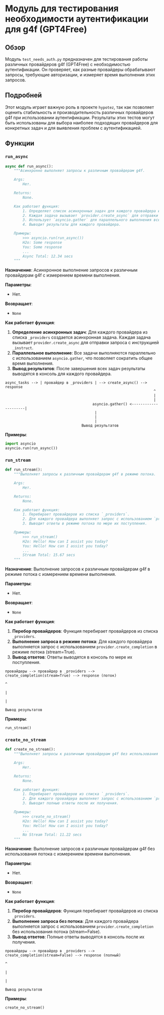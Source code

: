 # Модуль для тестирования необходимости аутентификации для g4f (GPT4Free)

## Обзор

Модуль `test_needs_auth.py` предназначен для тестирования работы различных провайдеров g4f (GPT4Free) с необходимостью аутентификации. Он проверяет, как разные провайдеры обрабатывают запросы, требующие авторизации, и измеряет время выполнения этих запросов.

## Подробней

Этот модуль играет важную роль в проекте `hypotez`, так как позволяет оценить стабильность и производительность различных провайдеров g4f при использовании аутентификации. Результаты этих тестов могут быть использованы для выбора наиболее подходящих провайдеров для конкретных задач и для выявления проблем с аутентификацией.

## Функции

### `run_async`

```python
async def run_async():
    """Асинхронно выполняет запросы к различным провайдерам g4f.

    Args:
        Нет.

    Returns:
        None.

    Как работает функция:
        1. Определяет список асинхронных задач для каждого провайдера из `_providers`.
        2. Каждая задача вызывает `provider.create_async` для отправки запроса.
        3. Использует `asyncio.gather` для параллельного выполнения всех задач.
        4. Выводит результаты для каждого провайдера.

    Примеры:
        >>> asyncio.run(run_async())
        H2o: Some response
        You: Some response
        ...
        Async Total: 12.34 secs
    """
```

**Назначение**: Асинхронное выполнение запросов к различным провайдерам g4f с измерением времени выполнения.

**Параметры**:

-   Нет.

**Возвращает**:

-   `None`

**Как работает функция**:

1.  **Определение асинхронных задач**: Для каждого провайдера из списка `_providers` создается асинхронная задача. Каждая задача вызывает `provider.create_async` для отправки запроса с инструкцией `_instruct`.
2.  **Параллельное выполнение**: Все задачи выполняются параллельно с использованием `asyncio.gather`, что позволяет сократить общее время выполнения.
3.  **Вывод результатов**: После завершения всех задач результаты выводятся в консоль для каждого провайдера.

```
async_tasks --> | провайдер в _providers | --> create_async() --> response
                                                                    ^
                                                                    |
                                                                    |
                                        asyncio.gather() <---------------------|
                                         |
                                         |
                                         |
                                   Вывод результатов
```

**Примеры**:

```python
import asyncio
asyncio.run(run_async())
```

### `run_stream`

```python
def run_stream():
    """Выполняет запросы к различным провайдерам g4f в режиме потока.

    Args:
        Нет.

    Returns:
        None.

    Как работает функция:
        1. Перебирает провайдеров из списка `_providers`.
        2. Для каждого провайдера выполняет запрос с использованием `provider.create_completion` в режиме потока.
        3. Выводит ответы в режиме потока по мере их поступления.

    Примеры:
        >>> run_stream()
        H2o: Hello! How can I assist you today?
        You: Hello! How can I assist you today?
        ...
        Stream Total: 15.67 secs
    """
```

**Назначение**: Выполнение запросов к различным провайдерам g4f в режиме потока с измерением времени выполнения.

**Параметры**:

-   Нет.

**Возвращает**:

-   `None`

**Как работает функция**:

1.  **Перебор провайдеров**: Функция перебирает провайдеров из списка `_providers`.
2.  **Выполнение запроса в режиме потока**: Для каждого провайдера выполняется запрос с использованием `provider.create_completion` в режиме потока (stream=True).
3.  **Вывод ответов**: Ответы выводятся в консоль по мере их поступления.

```
провайдеры --> провайдер в _providers --> create_completion(stream=True) --> response (поток)
                                                                                                     ^
                                                                                                     |
                                                                                                     |
                                                                                          Вывод результатов
```

**Примеры**:

```python
run_stream()
```

### `create_no_stream`

```python
def create_no_stream():
    """Выполняет запросы к различным провайдерам g4f без использования потока.

    Args:
        Нет.

    Returns:
        None.

    Как работает функция:
        1. Перебирает провайдеров из списка `_providers`.
        2. Для каждого провайдера выполняет запрос с использованием `provider.create_completion` без использования потока.
        3. Выводит полные ответы после их получения.

    Примеры:
        >>> create_no_stream()
        H2o: Hello! How can I assist you today?
        You: Hello! How can I assist you today?
        ...
        No Stream Total: 11.22 secs
    """
```

**Назначение**: Выполнение запросов к различным провайдерам g4f без использования потока с измерением времени выполнения.

**Параметры**:

-   Нет.

**Возвращает**:

-   `None`

**Как работает функция**:

1.  **Перебор провайдеров**: Функция перебирает провайдеров из списка `_providers`.
2.  **Выполнение запроса без потока**: Для каждого провайдера выполняется запрос с использованием `provider.create_completion` без использования потока (stream=False).
3.  **Вывод ответов**: Полные ответы выводятся в консоль после их получения.

```
провайдеры --> провайдер в _providers --> create_completion(stream=False) --> response (полный)
                                                                                                       ^
                                                                                                       |
                                                                                                       |
                                                                                           Вывод результатов
```

**Примеры**:

```python
create_no_stream()